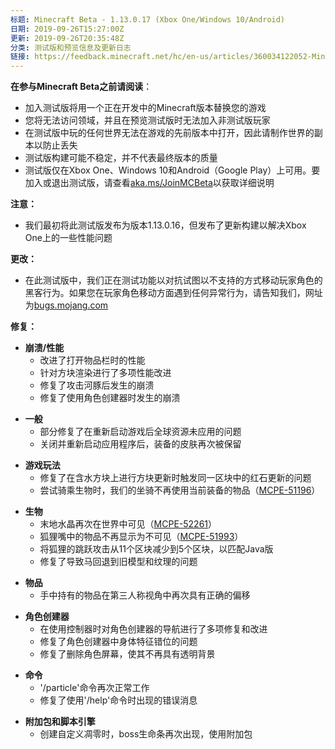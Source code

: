 ```yaml
---
标题: Minecraft Beta - 1.13.0.17 (Xbox One/Windows 10/Android)
日期: 2019-09-26T15:27:00Z
更新: 2019-09-26T20:35:48Z
分类: 测试版和预览信息及更新日志
链接: https://feedback.minecraft.net/hc/en-us/articles/360034122052-Minecraft-Beta-1-13-0-17-Xbox-One-Windows-10-Android
---
```


**在参与Minecraft Beta之前请阅读**：

- 加入测试版将用一个正在开发中的Minecraft版本替换您的游戏
- 您将无法访问领域，并且在预览测试版时无法加入非测试版玩家
- 在测试版中玩的任何世界无法在游戏的先前版本中打开，因此请制作世界的副本以防止丢失
- 测试版构建可能不稳定，并不代表最终版本的质量
- 测试版仅在Xbox One、Windows 10和Android（Google Play）上可用。要加入或退出测试版，请查看[aka.ms/JoinMCBeta](https://aka.ms/JoinMCBeta)以获取详细说明

**注意：**

- 我们最初将此测试版发布为版本1.13.0.16，但发布了更新构建以解决Xbox One上的一些性能问题

**更改：**

- 在此测试版中，我们正在测试功能以对抗试图以不支持的方式移动玩家角色的黑客行为。如果您在玩家角色移动方面遇到任何异常行为，请告知我们，网址为[bugs.mojang.com](https://bugs.mojang.com/)

**修复：**

- **崩溃/性能**
  - 改进了打开物品栏时的性能
  - 针对方块渲染进行了多项性能改进
  - 修复了攻击河豚后发生的崩溃
  - 修复了使用角色创建器时发生的崩溃

<!-- -->

- **一般**
  - 部分修复了在重新启动游戏后全球资源未应用的问题
  - 关闭并重新启动应用程序后，装备的皮肤再次被保留

<!-- -->

- **游戏玩法**
  - 修复了在含水方块上进行方块更新时触发同一区块中的红石更新的问题
  - 尝试骑乘生物时，我们的坐骑不再使用当前装备的物品（[MCPE-51196](https://bugs.mojang.com/browse/MCPE-51196)）

<!-- -->

- **生物**
  - 末地水晶再次在世界中可见（[MCPE-52261](https://bugs.mojang.com/browse/MCPE-52261)）
  - 狐狸嘴中的物品不再显示为不可见（[MCPE-51993](https://bugs.mojang.com/browse/MCPE-51993)）
  - 将狐狸的跳跃攻击从11个区块减少到5个区块，以匹配Java版
  - 修复了导致马回退到旧模型和纹理的问题

<!-- -->

- **物品**
  - 手中持有的物品在第三人称视角中再次具有正确的偏移

<!-- -->

- **角色创建器**
  - 在使用控制器时对角色创建器的导航进行了多项修复和改进
  - 修复了角色创建器中身体特征错位的问题
  - 修复了删除角色屏幕，使其不再具有透明背景

<!-- -->

- **命令**
  - '/particle'命令再次正常工作
  - 修复了使用'/help'命令时出现的错误消息

<!-- -->

- **附加包和脚本引擎**
  - 创建自定义凋零时，boss生命条再次出现，使用附加包